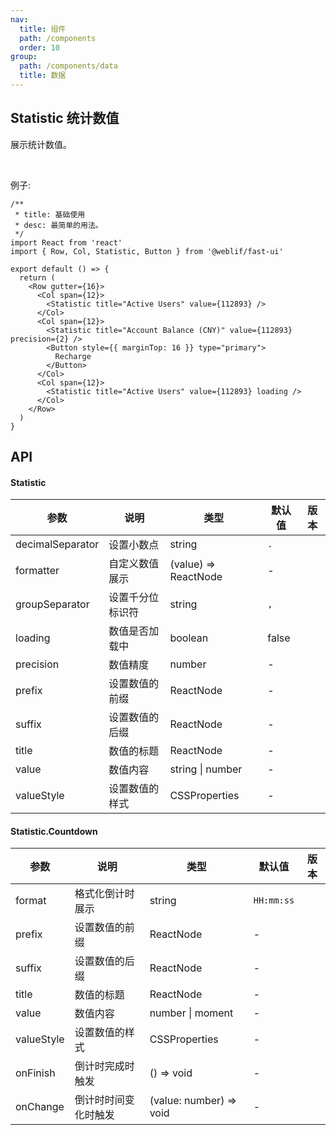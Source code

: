 ```yaml
---
nav:
  title: 组件
  path: /components
  order: 10
group:
  path: /components/data
  title: 数据
---
```


## Statistic 统计数值

展示统计数值。

<br />

例子:

```tsx
/**
 * title: 基础使用
 * desc: 最简单的用法。
 */
import React from 'react'
import { Row, Col, Statistic, Button } from '@weblif/fast-ui'

export default () => {
  return (
    <Row gutter={16}>
      <Col span={12}>
        <Statistic title="Active Users" value={112893} />
      </Col>
      <Col span={12}>
        <Statistic title="Account Balance (CNY)" value={112893} precision={2} />
        <Button style={{ marginTop: 16 }} type="primary">
          Recharge
        </Button>
      </Col>
      <Col span={12}>
        <Statistic title="Active Users" value={112893} loading />
      </Col>
    </Row>
  )
}
```

## API

#### Statistic

| 参数             | 说明             | 类型                 | 默认值 | 版本 |
| ---------------- | ---------------- | -------------------- | ------ | ---- |
| decimalSeparator | 设置小数点       | string               | `.`    |      |
| formatter        | 自定义数值展示   | (value) => ReactNode | -      |      |
| groupSeparator   | 设置千分位标识符 | string               | `,`    |      |
| loading          | 数值是否加载中   | boolean              | false  |      |
| precision        | 数值精度         | number               | -      |      |
| prefix           | 设置数值的前缀   | ReactNode            | -      |      |
| suffix           | 设置数值的后缀   | ReactNode            | -      |      |
| title            | 数值的标题       | ReactNode            | -      |      |
| value            | 数值内容         | string \| number     | -      |      |
| valueStyle       | 设置数值的样式   | CSSProperties        | -      |      |

#### Statistic.Countdown

| 参数       | 说明                 | 类型                    | 默认值     | 版本 |
| ---------- | -------------------- | ----------------------- | ---------- | ---- |
| format     | 格式化倒计时展示     | string                  | `HH:mm:ss` |      |
| prefix     | 设置数值的前缀       | ReactNode               | -          |      |
| suffix     | 设置数值的后缀       | ReactNode               | -          |      |
| title      | 数值的标题           | ReactNode               | -          |      |
| value      | 数值内容             | number \| moment        | -          |      |
| valueStyle | 设置数值的样式       | CSSProperties           | -          |      |
| onFinish   | 倒计时完成时触发     | () => void              | -          |      |
| onChange   | 倒计时时间变化时触发 | (value: number) => void | -          |      |
